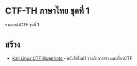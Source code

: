 # CTF-TH ภาษาไทย ชุดที่ 1
รวมแหล่งCTF ชุดที่ 1  
# สร้าง
* [Kali Linux CTF Blueprints ](https://www.packtpub.com/product/kali-linux-ctf-blueprints/9781783985982)- หนังสือไม่ฟรี รวมถึงการสร้างและเรื่องCTF
